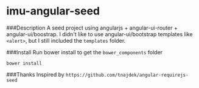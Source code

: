 imu-angular-seed
================

###Description
A seed project using angularjs + angular-ui-router + angular-ui/boostrap. I didn't like to use angular-ui/bootstrap templates like `<alert>`, but I still included the `templates` folder.

###Install
Run bower install to get the `bower_components` folder

	bower install

###Thanks
Inspired by `https://github.com/tnajdek/angular-requirejs-seed`